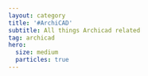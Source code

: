 ```yaml
---
layout: category
title: '#ArchiCAD'
subtitle: All things Archicad related
tag: archicad
hero:
  size: medium
  particles: true
---
```


